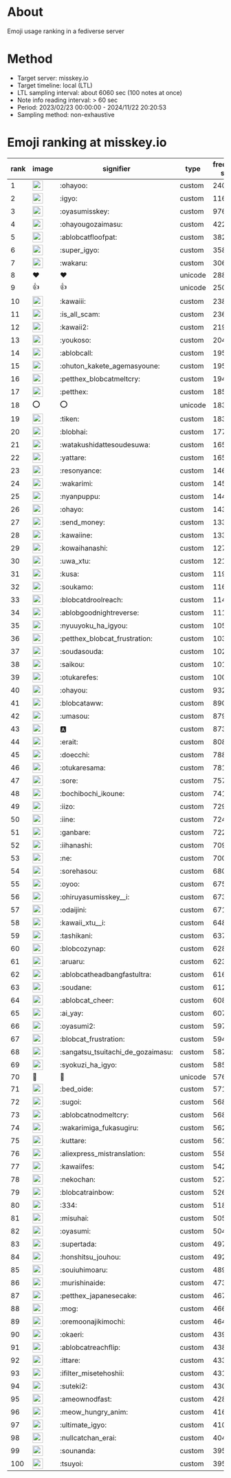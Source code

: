 # About
Emoji usage ranking in a fediverse server

# Method
- Target server: misskey.io
- Target timeline: local (LTL)
- LTL sampling interval: about 6060 sec (100 notes at once)
- Note info reading interval: > 60 sec
- Period: 2023/02/23 00:00:00 - 2024/11/22 20:20:53 
- Sampling method: non-exhaustive

# Emoji ranking at misskey.io

|rank|image|signifier|type|frequency score|
|----|----|----|----|----|
|1|<img height="24" src="https://misskey.io/emoji/ohayoo.webp">|:ohayoo:|custom|240173|
|2|<img height="24" src="https://misskey.io/emoji/igyo.webp">|:igyo:|custom|116210|
|3|<img height="24" src="https://misskey.io/emoji/oyasumisskey.webp">|:oyasumisskey:|custom|97673|
|4|<img height="24" src="https://misskey.io/emoji/ohayougozaimasu.webp">|:ohayougozaimasu:|custom|42212|
|5|<img height="24" src="https://misskey.io/emoji/ablobcatfloofpat.webp">|:ablobcatfloofpat:|custom|38272|
|6|<img height="24" src="https://misskey.io/emoji/super_igyo.webp">|:super_igyo:|custom|35853|
|7|<img height="24" src="https://misskey.io/emoji/wakaru.webp">|:wakaru:|custom|30695|
|8|❤|❤|unicode|28852|
|9|👍|👍|unicode|25092|
|10|<img height="24" src="https://misskey.io/emoji/kawaiii.webp">|:kawaiii:|custom|23865|
|11|<img height="24" src="https://misskey.io/emoji/is_all_scam.webp">|:is_all_scam:|custom|23672|
|12|<img height="24" src="https://misskey.io/emoji/kawaii2.webp">|:kawaii2:|custom|21998|
|13|<img height="24" src="https://misskey.io/emoji/youkoso.webp">|:youkoso:|custom|20470|
|14|<img height="24" src="https://misskey.io/emoji/ablobcall.webp">|:ablobcall:|custom|19507|
|15|<img height="24" src="https://misskey.io/emoji/ohuton_kakete_agemasyoune.webp">|:ohuton_kakete_agemasyoune:|custom|19504|
|16|<img height="24" src="https://misskey.io/emoji/petthex_blobcatmeltcry.webp">|:petthex_blobcatmeltcry:|custom|19476|
|17|<img height="24" src="https://misskey.io/emoji/petthex.webp">|:petthex:|custom|18599|
|18|⭕|⭕|unicode|18393|
|19|<img height="24" src="https://misskey.io/emoji/tiken.webp">|:tiken:|custom|18368|
|20|<img height="24" src="https://misskey.io/emoji/blobhai.webp">|:blobhai:|custom|17728|
|21|<img height="24" src="https://misskey.io/emoji/watakushidattesoudesuwa.webp">|:watakushidattesoudesuwa:|custom|16545|
|22|<img height="24" src="https://misskey.io/emoji/yattare.webp">|:yattare:|custom|16523|
|23|<img height="24" src="https://misskey.io/emoji/resonyance.webp">|:resonyance:|custom|14646|
|24|<img height="24" src="https://misskey.io/emoji/wakarimi.webp">|:wakarimi:|custom|14597|
|25|<img height="24" src="https://misskey.io/emoji/nyanpuppu.webp">|:nyanpuppu:|custom|14443|
|26|<img height="24" src="https://misskey.io/emoji/ohayo.webp">|:ohayo:|custom|14303|
|27|<img height="24" src="https://misskey.io/emoji/send_money.webp">|:send_money:|custom|13397|
|28|<img height="24" src="https://misskey.io/emoji/kawaiine.webp">|:kawaiine:|custom|13310|
|29|<img height="24" src="https://misskey.io/emoji/kowaihanashi.webp">|:kowaihanashi:|custom|12784|
|30|<img height="24" src="https://misskey.io/emoji/uwa_xtu.webp">|:uwa_xtu:|custom|12149|
|31|<img height="24" src="https://misskey.io/emoji/kusa.webp">|:kusa:|custom|11967|
|32|<img height="24" src="https://misskey.io/emoji/soukamo.webp">|:soukamo:|custom|11670|
|33|<img height="24" src="https://misskey.io/emoji/blobcatdroolreach.webp">|:blobcatdroolreach:|custom|11463|
|34|<img height="24" src="https://misskey.io/emoji/ablobgoodnightreverse.webp">|:ablobgoodnightreverse:|custom|11134|
|35|<img height="24" src="https://misskey.io/emoji/nyuuyoku_ha_igyou.webp">|:nyuuyoku_ha_igyou:|custom|10545|
|36|<img height="24" src="https://misskey.io/emoji/petthex_blobcat_frustration.webp">|:petthex_blobcat_frustration:|custom|10359|
|37|<img height="24" src="https://misskey.io/emoji/soudasouda.webp">|:soudasouda:|custom|10269|
|38|<img height="24" src="https://misskey.io/emoji/saikou.webp">|:saikou:|custom|10173|
|39|<img height="24" src="https://misskey.io/emoji/otukarefes.webp">|:otukarefes:|custom|10034|
|40|<img height="24" src="https://misskey.io/emoji/ohayou.webp">|:ohayou:|custom|9325|
|41|<img height="24" src="https://misskey.io/emoji/blobcataww.webp">|:blobcataww:|custom|8904|
|42|<img height="24" src="https://misskey.io/emoji/umasou.webp">|:umasou:|custom|8792|
|43|<img height="24" src="https://misskey.io/emoji/a.webp">|:a:|custom|8734|
|44|<img height="24" src="https://misskey.io/emoji/erait.webp">|:erait:|custom|8087|
|45|<img height="24" src="https://misskey.io/emoji/doecchi.webp">|:doecchi:|custom|7882|
|46|<img height="24" src="https://misskey.io/emoji/otukaresama.webp">|:otukaresama:|custom|7814|
|47|<img height="24" src="https://misskey.io/emoji/sore.webp">|:sore:|custom|7571|
|48|<img height="24" src="https://misskey.io/emoji/bochibochi_ikoune.webp">|:bochibochi_ikoune:|custom|7410|
|49|<img height="24" src="https://misskey.io/emoji/iizo.webp">|:iizo:|custom|7297|
|50|<img height="24" src="https://misskey.io/emoji/iine.webp">|:iine:|custom|7242|
|51|<img height="24" src="https://misskey.io/emoji/ganbare.webp">|:ganbare:|custom|7225|
|52|<img height="24" src="https://misskey.io/emoji/iihanashi.webp">|:iihanashi:|custom|7090|
|53|<img height="24" src="https://misskey.io/emoji/ne.webp">|:ne:|custom|7004|
|54|<img height="24" src="https://misskey.io/emoji/sorehasou.webp">|:sorehasou:|custom|6801|
|55|<img height="24" src="https://misskey.io/emoji/oyoo.webp">|:oyoo:|custom|6758|
|56|<img height="24" src="https://misskey.io/emoji/ohiruyasumisskey__i.webp">|:ohiruyasumisskey__i:|custom|6738|
|57|<img height="24" src="https://misskey.io/emoji/odaijini.webp">|:odaijini:|custom|6717|
|58|<img height="24" src="https://misskey.io/emoji/kawaii_xtu__i.webp">|:kawaii_xtu__i:|custom|6480|
|59|<img height="24" src="https://misskey.io/emoji/tashikani.webp">|:tashikani:|custom|6377|
|60|<img height="24" src="https://misskey.io/emoji/blobcozynap.webp">|:blobcozynap:|custom|6289|
|61|<img height="24" src="https://misskey.io/emoji/aruaru.webp">|:aruaru:|custom|6237|
|62|<img height="24" src="https://misskey.io/emoji/ablobcatheadbangfastultra.webp">|:ablobcatheadbangfastultra:|custom|6168|
|63|<img height="24" src="https://misskey.io/emoji/soudane.webp">|:soudane:|custom|6122|
|64|<img height="24" src="https://misskey.io/emoji/ablobcat_cheer.webp">|:ablobcat_cheer:|custom|6087|
|65|<img height="24" src="https://misskey.io/emoji/ai_yay.webp">|:ai_yay:|custom|6075|
|66|<img height="24" src="https://misskey.io/emoji/oyasumi2.webp">|:oyasumi2:|custom|5972|
|67|<img height="24" src="https://misskey.io/emoji/blobcat_frustration.webp">|:blobcat_frustration:|custom|5947|
|68|<img height="24" src="https://misskey.io/emoji/sangatsu_tsuitachi_de_gozaimasu.webp">|:sangatsu_tsuitachi_de_gozaimasu:|custom|5879|
|69|<img height="24" src="https://misskey.io/emoji/syokuzi_ha_igyo.webp">|:syokuzi_ha_igyo:|custom|5850|
|70|🎉|🎉|unicode|5765|
|71|<img height="24" src="https://misskey.io/emoji/bed_oide.webp">|:bed_oide:|custom|5716|
|72|<img height="24" src="https://misskey.io/emoji/sugoi.webp">|:sugoi:|custom|5684|
|73|<img height="24" src="https://misskey.io/emoji/ablobcatnodmeltcry.webp">|:ablobcatnodmeltcry:|custom|5680|
|74|<img height="24" src="https://misskey.io/emoji/wakarimiga_fukasugiru.webp">|:wakarimiga_fukasugiru:|custom|5629|
|75|<img height="24" src="https://misskey.io/emoji/kuttare.webp">|:kuttare:|custom|5612|
|76|<img height="24" src="https://misskey.io/emoji/aliexpress_mistranslation.webp">|:aliexpress_mistranslation:|custom|5581|
|77|<img height="24" src="https://misskey.io/emoji/kawaiifes.webp">|:kawaiifes:|custom|5424|
|78|<img height="24" src="https://misskey.io/emoji/nekochan.webp">|:nekochan:|custom|5272|
|79|<img height="24" src="https://misskey.io/emoji/blobcatrainbow.webp">|:blobcatrainbow:|custom|5265|
|80|<img height="24" src="https://misskey.io/emoji/334.webp">|:334:|custom|5180|
|81|<img height="24" src="https://misskey.io/emoji/misuhai.webp">|:misuhai:|custom|5055|
|82|<img height="24" src="https://misskey.io/emoji/oyasumi.webp">|:oyasumi:|custom|5041|
|83|<img height="24" src="https://misskey.io/emoji/supertada.webp">|:supertada:|custom|4973|
|84|<img height="24" src="https://misskey.io/emoji/honshitsu_jouhou.webp">|:honshitsu_jouhou:|custom|4922|
|85|<img height="24" src="https://misskey.io/emoji/souiuhimoaru.webp">|:souiuhimoaru:|custom|4897|
|86|<img height="24" src="https://misskey.io/emoji/murishinaide.webp">|:murishinaide:|custom|4735|
|87|<img height="24" src="https://misskey.io/emoji/petthex_japanesecake.webp">|:petthex_japanesecake:|custom|4670|
|88|<img height="24" src="https://misskey.io/emoji/mog.webp">|:mog:|custom|4663|
|89|<img height="24" src="https://misskey.io/emoji/oremoonajikimochi.webp">|:oremoonajikimochi:|custom|4647|
|90|<img height="24" src="https://misskey.io/emoji/okaeri.webp">|:okaeri:|custom|4397|
|91|<img height="24" src="https://misskey.io/emoji/ablobcatreachflip.webp">|:ablobcatreachflip:|custom|4385|
|92|<img height="24" src="https://misskey.io/emoji/ittare.webp">|:ittare:|custom|4334|
|93|<img height="24" src="https://misskey.io/emoji/ifilter_misetehoshii.webp">|:ifilter_misetehoshii:|custom|4310|
|94|<img height="24" src="https://misskey.io/emoji/suteki2.webp">|:suteki2:|custom|4302|
|95|<img height="24" src="https://misskey.io/emoji/ameownodfast.webp">|:ameownodfast:|custom|4289|
|96|<img height="24" src="https://misskey.io/emoji/meow_hungry_anim.webp">|:meow_hungry_anim:|custom|4165|
|97|<img height="24" src="https://misskey.io/emoji/ultimate_igyo.webp">|:ultimate_igyo:|custom|4100|
|98|<img height="24" src="https://misskey.io/emoji/nullcatchan_erai.webp">|:nullcatchan_erai:|custom|4043|
|99|<img height="24" src="https://misskey.io/emoji/sounanda.webp">|:sounanda:|custom|3958|
|100|<img height="24" src="https://misskey.io/emoji/tsuyoi.webp">|:tsuyoi:|custom|3953|
